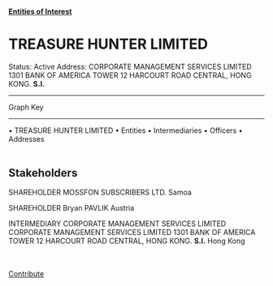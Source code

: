 #### [Entities of Interest](/list.html)
<link rel="stylesheet" type="text/css" href="../../assets/style.css">

<style>
body{background-image:url("http://eoi-graphs.s3-website-eu-west-1.amazonaws.com/TREASURE_HUNTER_LIMITED.png");background-repeat: no-repeat;background-size: contain;}
.markdown>p>span{background-color: white;}
</style>

# TREASURE HUNTER LIMITED
<span>Status: Active
Address: CORPORATE MANAGEMENT SERVICES LIMITED 1301 BANK OF AMERICA TOWER 12 HARCOURT ROAD CENTRAL, HONG KONG. **S.I.**
</span>

---



<div class="legend">
Graph Key
<hr>
<span class="focus">• TREASURE HUNTER LIMITED</span>
<span class="entity">• Entities</span>
<span class="intermediary">• Intermediaries</span>
<span class="officer">• Officers</span>
<span class="address">• Addresses</span>
</div><br>


## Stakeholders
<span>SHAREHOLDER
MOSSFON SUBSCRIBERS LTD.
Samoa
</span>

<span>SHAREHOLDER
Bryan PAVLIK
Austria
</span>

<span>INTERMEDIARY
CORPORATE MANAGEMENT SERVICES LIMITED
CORPORATE MANAGEMENT SERVICES LIMITED 1301 BANK OF AMERICA TOWER 12 HARCOURT ROAD CENTRAL, HONG KONG. **S.I.**
Hong Kong
</span>


<br><br><a class="contribute_button" href="Readme.md">Contribute</a>